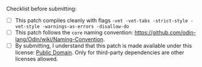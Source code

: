 <!-- use [x] to mark the item as done -->

Checklist before submitting:
- [ ] This patch compiles cleanly with flags `-vet -vet-tabs -strict-style -vet-style -warnings-as-errors -disallow-do`
- [ ] This patch follows the `core` naming convention: https://github.com/odin-lang/Odin/wiki/Naming-Convention.
- [ ] By submitting, I understand that this patch is made available under this license: [Public Domain](https://unlicense.org). Only for third-party dependencies are other licenses allowed.
